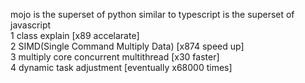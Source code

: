 mojo is the superset of python similar to typescript is the superset of javascript </br>
1 class explain [x89 accelarate] </br>
2 SIMD(Single Command Multiply Data) [x874 speed up] </br>
3 multiply core concurrent multithread [x30 faster] </br>
4 dynamic task adjustment [eventually x68000 times] </br>
